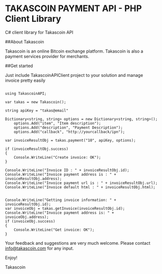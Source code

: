 
TAKASCOIN PAYMENT API - PHP Client Library
================================

C# client library for Takascoin API


##About Takascoin

Takascoin is an online Bitcoin exchange platform. Takascoin is also a payment services provider for merchants.

##Get started

Just include TakascoinAPIClient project to your solution and manage invoice pretty easily

```

using TakascoinAPI;

var takas = new Takascoin();

string apiKey = "takas@email"

Dictionary<string, string> options = new Dictionary<string, string>();
    options.Add("item", "Item description");
    options.Add("description", "Payment Description");
    options.Add("callback", "http://yourcallback/ipn");

var invoiceResultObj = takas.payment("10", apiKey, options);

if (invoiceResultObj.success)
{
    Console.WriteLine("Create invoice: OK");
}

Console.WriteLine("Invoice ID : " + invoiceResultObj.id);
Console.WriteLine("Invoice payment address is : " + invoiceResultObj.address);
Console.WriteLine("Invoice payment url is : " + invoiceResultObj.url);
Console.WriteLine("Invoice default html : " + invoiceResultObj.html);


Console.WriteLine("Getting invoice information: " + invoiceResultObj.id);
var invoiceObj = takas.getInvoice(invoiceResultObj.id);
Console.WriteLine("Invoice payment address is: " + invoiceObj.address);
if (invoiceObj.success)
{
    Console.WriteLine("Get invoice: OK");
}

```
Your feedback and suggestions are very much welcome. Please contact info@takascoin.com for any input. 

Enjoy!

Takascoin
